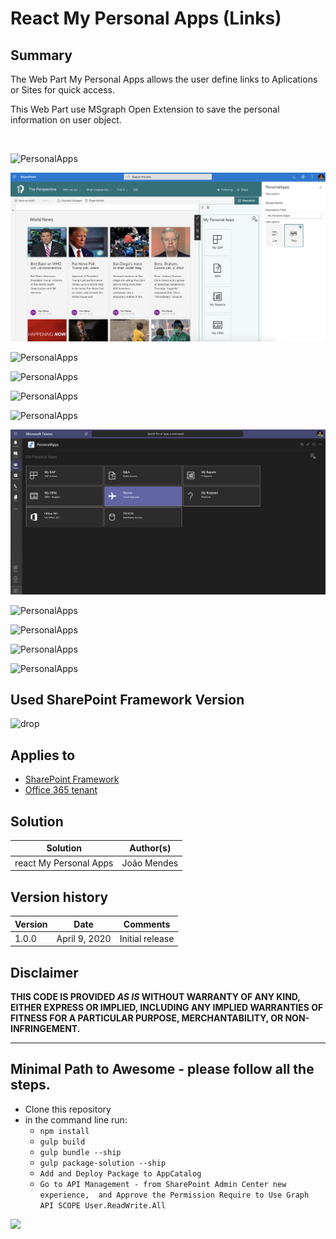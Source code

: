 # React My Personal Apps (Links)

## Summary
The Web Part My Personal Apps allows the user define links to Aplications or Sites for quick access. 

This Web Part use MSgraph Open Extension to save the personal information on user object.

  


![PersonalApps](/sp-dev-fx-webparts/samples/react-my-personal-apps/assets/Image1.png)

![PersonalApps](./assets/image11.png)

![PersonalApps](/sp-dev-fx-webparts/samples/react-my-personal-apps/assets/image2.png)

![PersonalApps](/sp-dev-fx-webparts/samples/react-my-personal-apps/assets/image3.png)

![PersonalApps](/sp-dev-fx-webparts/samples/react-my-personal-apps/assets/image4.png)

![PersonalApps](/sp-dev-fx-webparts/samples/react-my-personal-apps/assets/image5.png)

![PersonalApps](samples/react-my-personal-apps/assets/Image06.png)

![PersonalApps](/sp-dev-fx-webparts/samples/react-my-personal-apps/assets/image7.png)

![PersonalApps](/sp-dev-fx-webparts/samples/react-my-personal-apps/assets/image8.png)

![PersonalApps](/sp-dev-fx-webparts/samples/react-my-personal-apps/assets/image9.png)

![PersonalApps](/sp-dev-fx-webparts/samples/react-my-personal-apps/assets/image10.png)


## Used SharePoint Framework Version 
![drop](https://img.shields.io/badge/version-1.10.0-green.svg)

## Applies to

* [SharePoint Framework](https:/dev.office.com/sharepoint)
* [Office 365 tenant](https://dev.office.com/sharepoint/docs/spfx/set-up-your-development-environment)


## Solution

Solution|Author(s)
--------|---------
react  My Personal Apps|João Mendes

## Version history

Version|Date|Comments
-------|----|--------
1.0.0|April 9, 2020|Initial release


## Disclaimer
**THIS CODE IS PROVIDED *AS IS* WITHOUT WARRANTY OF ANY KIND, EITHER EXPRESS OR IMPLIED, INCLUDING ANY IMPLIED WARRANTIES OF FITNESS FOR A PARTICULAR PURPOSE, MERCHANTABILITY, OR NON-INFRINGEMENT.**

---

## Minimal Path to Awesome - please follow all the steps.

- Clone this repository
- in the command line run:
  - `npm install`
  - `gulp build`
  - `gulp bundle --ship`
  - `gulp package-solution --ship`
  - `Add and Deploy Package to AppCatalog `
  - `Go to API Management - from SharePoint Admin Center new experience,  and Approve the Permission Require to Use Graph API SCOPE User.ReadWrite.All`



<img src="https://telemetry.sharepointpnp.com/sp-dev-fx-webparts/samples/react-my-personal-apps" />

